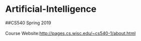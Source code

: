 # Artificial-Intelligence
##CS540 Spring 2019
<br>
<br>Course Website:http://pages.cs.wisc.edu/~cs540-1/about.html
